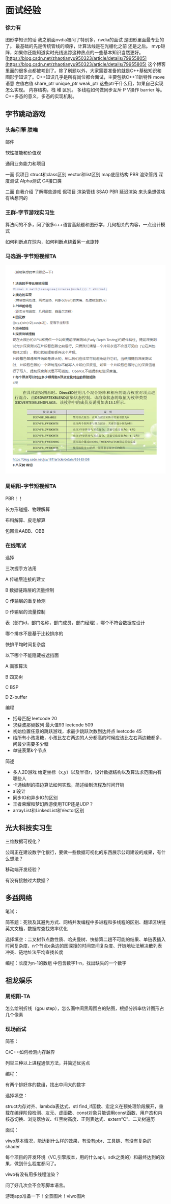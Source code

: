 # 面试经验

### 徐力有

图形学知识的话 我之前面nvdia被问了特别多，nvdia的面试 是图形里面最专业的了。 最基础的先是传统管线的顺序，计算法线是在光栅化之前 还是之后。 mvp矩阵，如果你还能知道实时光线追踪这种热点的一些基本知识当然更好。[https://blog.csdn.net/zhaotianyu950323/article/details/79955805](https://blog.csdn.net/zhaotianyu950323/article/details/79955805) 这个博客里面的很多点都被考到了。除了刷题以外，大家需要准备的就是C++基础知识和图形学知识了。C++知识几乎是所有岗位都会面试，主要包括C++11新特性 move语意 左值右值 share\_ptr unique\_ptr weak\_ptr 这些ptr干什么用，如果自己实现怎么实现。 内存结构，栈 堆 区别。 多线程如何做同步互斥 P V操作 barrier 等。C++多态的意义，多态的实现机制。

## 字节跳动游戏

### 头条引擎 朕喵

邮件

软性技能和价值观

通用业务能力和项目

一面 侃项目 struct和class区别 vector和list区别 map底层结构 PBR 渲染管线 深度测试 Alpha测试 C\#接口类

二面 自我介绍 了解哪些游戏 侃项目 渲染管线 SSAO PBR 延迟渲染 来头条想做啥 有啥想问的

### 王群-字节游戏实习生

算法问的不多，问了很多c++语言高频题和图形学，几何相关的内容，一点设计模式

如何判断点在球内，如何判断点绕着另一点旋转

### 马逸涵-字节短视频TA

![](../.gitbook/assets/image%20%2849%29.png)

### 周绍阳-字节短视频TA

PBR！！

长方形碰撞、物理解算

布料解算、皮毛解算

包围盒AABB、OBB

### 在线笔试

选择

三次握手方法用

A 传输层连接的建立

B 数据链路层的流量控制

C 传输层的重复检测

D 传输层的流量控制

表（部门id，部门名称，部门成员，部门经理），哪个不符合数据库设计

哪个排序不是基于比较排序的

快排平均时间复杂度

以下哪个不能隐藏被遮挡面

A 画家算法

B 四叉树

C BSP

D Z-buffer

编程

* 括号匹配 leetcode 20
* 求斐波那契数列 最大值93 leetcode 509
* 初始位置任意的跳跃游戏，求最少跳跃次数到达终点 leetcode 45
* 给所有小孩发糖，小孩比左右两边的人分都高的时候应该比左右两边糖都多，问最少需要多少糖
* 单链表第k个节点

简述

* 多人2D游戏 给定坐标（x,y）以及半径r，设计数据结构以及算法求范围内有哪些人
* 卡通绘制的描边算法如何实现，简述绘制流程及时间开销
* aI设计
* 同步IO和异步IO的区别
* 王者荣耀和梦幻西游使用TCP还是UDP？
* arrayList和LinkedList和Vector区别

## 光大科技实习生

三维数据可视化？

公司正在建设数字化银行，要做一些数据可视化的东西展示公司建设的成果，有什么想法？

移动端开发经验？

有没有接触过大数据？

## 多益网络

笔试：

简答题：死锁及其避免方式、网络并发编程中多进程和多线程的区别、翻译区块链英文文档，数据库查找效率优化

选择填空：二叉树节点数性质、哈夫曼树、快排第二趟不可能的结果、单链表插入时间复杂度、n个节点e条边的图深搜的时间空间复杂度、开链地址法解决散列表冲突、链地址法平均查找长度

编程：长度为n-1的数组 中包含数字1-n，找出缺失的一个数字

## 祖龙娱乐

### 周绍阳-TA

怎么绘制折线（gpu step），怎么画中间黑周围白的贴图，根据分辨率估计图形占几个像素

### 现场面试

简答：

C/C++如何检测内存越界

列举三种以上进程通信方法，并简述优劣点

编程：

有两个排好序的数组，找出中间大的数字

选择填空：

struct内存对齐、lambda表达式、stl find\_if函数、宏定义在预处理阶段展开，重载在编译阶段检测、友元、虚函数、const对象只能调用const函数、用户态和内核态切换、浏览器协议、红黑树高度、正则表达式、extern“C”、二叉树遍历

面试：

viwo基本情况，能达到什么样的效果，有没有pbr、工具链、有没有复杂的shader

每个项目的开发环境（VC,引擎版本，用的什么api，sdk之类的）和最终达到的效果，做到什么程度都问了。

viwo有没有用多线程渲染？

问了好几次会不会写脚本语言。

游戏app准备一下！全景图片！viwo图片

